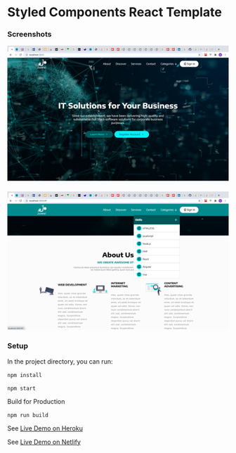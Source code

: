 # Styled Components React Template 

### Screenshots
![Screenshot 1](screenshot1.png)

![Screenshot 2](screenshot2.png)

### Setup

In the project directory, you can run:

```
npm install
```
```
npm start
```

Build for Production

```
npm run build
```


See [Live Demo on Heroku](https://joshie-styled-components-temp.herokuapp.com/)

See [Live Demo on Netlify](https://styled-components-react-template.netlify.app/)